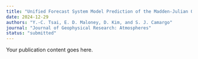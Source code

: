 ```yaml
---
title: "Unified Forecast System Model Prediction of the Madden-Julian Oscillation and East Pacific Teleconnections During Boreal Summer"
date: 2024-12-29
authors: "Y.-C. Tsai, E. D. Maloney, D. Kim, and S. J. Camargo"
journal: "Journal of Geophysical Research: Atmospheres"
status: "submitted"
---
```

Your publication content goes here.

